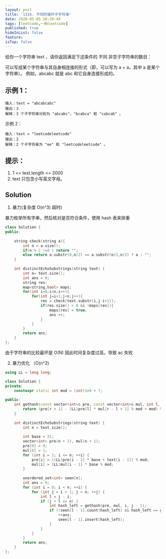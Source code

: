 ```yaml
---
layout: post
title: '1316. 不同的循环子字符串'
date: 2020-05-05 10:29:49
tags: [leetcode,一刷leetcode]
published: true
hideInList: false
feature: 
isTop: false
---
```

给你一个字符串 text ，请你返回满足下述条件的 不同 非空子字符串的数目：

可以写成某个字符串与其自身相连接的形式（即，可以写为 a + a，其中 a 是某个字符串）。
例如，abcabc 就是 abc 和它自身连接形成的。

 

## 示例 1：
```
输入：text = "abcabcabc"
输出：3
解释：3 个子字符串分别为 "abcabc"，"bcabca" 和 "cabcab" 。
```
示例 2：
```
输入：text = "leetcodeleetcode"
输出：2
解释：2 个子字符串为 "ee" 和 "leetcodeleetcode" 。
 ```

## 提示：

1. 1 <= text.length <= 2000
2. text 只包含小写英文字母。

## Solution

1. 暴力(复杂度 O(n^3) 超时)

暴力枚举所有字串，然后核对是否符合条件，使用 hash 表来排重

```c++
class Solution {
public:
    
    string check(string a){
        int n = a.size();
        if(n % 2 !=0 ) return "";
        else return a.substr(0,n/2) == a.substr(n/2,n/2) ? a : "";
    }
    
    int distinctEchoSubstrings(string text) {
        int n= text.size();
        int ans = 0;
        string res;
        map<string,bool> maps;
        for(int i=0;i<n;i++){
            for(int j=i+1;j<n;j++){
                res = check(text.substr(i,j-i+1));
                if(res.size() > 0 && !maps[res]){
                    maps[res] = true;
                    ans ++;
                } 
            }
        }
        return ans;
    }
};
```

由于字符串的比较最坏是 O(N) 因此时间复杂度过高，导致 ac 失败


2. 暴力优化 （O(n^2)

```c++
using LL = long long;

class Solution {
private:
    constexpr static int mod = (int)1e9 + 7;
    
public:
    int gethash(const vector<int>& pre, const vector<int>& mul, int l, int r) {
        return (pre[r + 1] - (LL)pre[l] * mul[r - l + 1] % mod + mod) % mod;
    }
    
    int distinctEchoSubstrings(string text) {
        int n = text.size();
        
        int base = 31;
        vector<int> pre(n + 1), mul(n + 1);
        pre[0] = 0;
        mul[0] = 1;
        for (int i = 1; i <= n; ++i) {
            pre[i] = ((LL)pre[i - 1] * base + text[i - 1]) % mod;
            mul[i] = (LL)mul[i - 1] * base % mod;
        }
        
        unordered_set<int> seen[n];
        int ans = 0;
        for (int i = 0; i < n; ++i) {
            for (int j = i + 1; j < n; ++j) {
                int l = j - i;
                if (j + l <= n) {
                    int hash_left = gethash(pre, mul, i, j - 1);
                    if (!seen[l - 1].count(hash_left) && hash_left == gethash(pre, mul, j, j + l - 1)) {
                        ++ans;
                        seen[l - 1].insert(hash_left);
                    }
                }
            }
        }
        return ans;
    }
};

```

